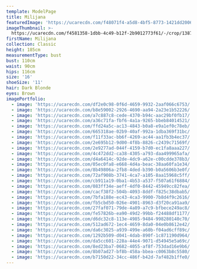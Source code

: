 ```yaml
---
template: ModelPage
title: Milijana
featuredImage: 'https://ucarecdn.com/f48071f4-a5d8-4bf5-8773-1421dd200630/'
imageThumbnail: >-
  https://ucarecdn.com/f4581358-1dbb-4c49-b12f-2b9012773f61/-/crop/1387x1782/138,59/-/preview/
firstName: Milijana
collection: Classic
height: 185cm
measurementType: bust
bust: 110cm
waist: 90cm
hips: 116cm
size: '16'
shoeSize: '11'
hair: Dark Blonde
eyes: Brown
imagePortfolio:
  - image: 'https://ucarecdn.com/df2e0c98-0f6d-4659-9932-2aaf066c6753/'
  - image: 'https://ucarecdn.com/b8e59002-2926-4690-aa94-2a23e1b52226/'
  - image: 'https://ucarecdn.com/a7c887c8-cede-4370-b94c-aac29bf0fb17/'
  - image: 'https://ucarecdn.com/a36c71fa-fbf6-4a1a-9265-bbeb84014521/'
  - image: 'https://ucarecdn.com/ffd24a5c-ac13-4843-b0a8-e9a1ef0c78eb/'
  - image: 'https://ucarecdn.com/665318ae-02b9-40af-992a-1dba369f31bc/'
  - image: 'https://ucarecdn.com/f11f33ac-bb6f-4269-ac44-aa1fb3b4ec37/'
  - image: 'https://ucarecdn.com/2e695b12-9d00-4f8b-8826-c2439c71569f/'
  - image: 'https://ucarecdn.com/2e9277ad-044f-4159-b7d0-ec1fa8aaa227/'
  - image: 'https://ucarecdn.com/4c472dd2-ca38-4305-a793-daa499965afa/'
  - image: 'https://ucarecdn.com/d4a6414c-92de-4dc9-a62e-c00cdde378b3/'
  - image: 'https://ucarecdn.com/05ec0fa8-e668-4d4a-beac-38aa60fa1e34/'
  - image: 'https://ucarecdn.com/8b49806a-2fb8-4ded-b390-b0a5606b3e0f/'
  - image: 'https://ucarecdn.com/72af908b-3741-4ca7-a105-8aa15968c5ff/'
  - image: 'https://ucarecdn.com/cb911a19-0ba1-4b53-a537-f507a61f6884/'
  - image: 'https://ucarecdn.com/083ff34e-aeff-4df0-8442-45949cc82fea/'
  - image: 'https://ucarecdn.com/cacf38f2-504b-4093-8ddf-f825c38dbab5/'
  - image: 'https://ucarecdn.com/7bfa188e-ec43-4ca3-9900-7b8d4f9c2616/'
  - image: 'https://ucarecdn.com/fb5cbd50-026e-4901-8963-d3f20ca91aa9/'
  - image: 'https://ucarecdn.com/27faf071-79de-4a89-a7c9-bfbece249ac8/'
  - image: 'https://ucarecdn.com/fe57826b-ea90-49d2-99bb-f24488df1177/'
  - image: 'https://ucarecdn.com/d6dc32c8-113e-4985-9484-998280140c70/'
  - image: 'https://ucarecdn.com/512ad672-1ec4-4659-8da0-04e0b8612e42/'
  - image: 'https://ucarecdn.com/da6c3025-a939-499e-a60b-f04ad6cff89c/'
  - image: 'https://ucarecdn.com/1292b509-d041-4dab-890f-1c871190d964/'
  - image: 'https://ucarecdn.com/da5cc601-228a-44e4-9071-d54945e5a69c/'
  - image: 'https://ucarecdn.com/8ed23ba7-0682-4055-af8f-753dad16e9b6/'
  - image: 'https://ucarecdn.com/8b07ad27-bf8b-458a-bbea-c0063b8c5580/'
  - image: 'https://ucarecdn.com/b7150d22-34cc-486f-b42d-7af482b1ffe0/'
---
```


